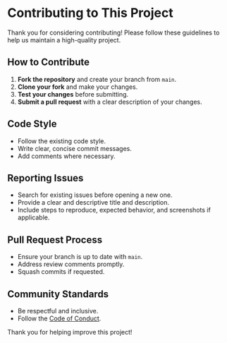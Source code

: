# Contributing to This Project

Thank you for considering contributing! Please follow these guidelines to help us maintain a high-quality project.

## How to Contribute

1. **Fork the repository** and create your branch from `main`.
2. **Clone your fork** and make your changes.
3. **Test your changes** before submitting.
4. **Submit a pull request** with a clear description of your changes.

## Code Style

- Follow the existing code style.
- Write clear, concise commit messages.
- Add comments where necessary.

## Reporting Issues

- Search for existing issues before opening a new one.
- Provide a clear and descriptive title and description.
- Include steps to reproduce, expected behavior, and screenshots if applicable.

## Pull Request Process

- Ensure your branch is up to date with `main`.
- Address review comments promptly.
- Squash commits if requested.

## Community Standards

- Be respectful and inclusive.
- Follow the [Code of Conduct](CODE_OF_CONDUCT.md).

Thank you for helping improve this project!

